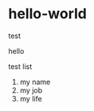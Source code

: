 # hello-world
test
<p>hello</p>

<p>test list</p>

<ol>
  <li>my name</li>
  <li>my job</li>
  <li>my life</li>
</ol>
